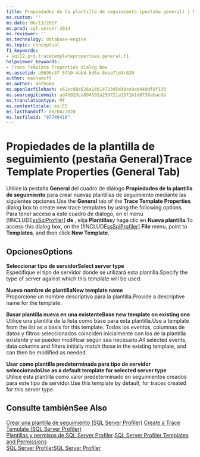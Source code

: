 ```yaml
---
title: Propiedades de la plantilla de seguimiento (pestaña general) | Microsoft Docs
ms.custom: ''
ms.date: 06/13/2017
ms.prod: sql-server-2014
ms.reviewer: ''
ms.technology: database-engine
ms.topic: conceptual
f1_keywords:
- sql12.pro.tracetemplateproperties.general.f1
helpviewer_keywords:
- Trace Template Properties dialog box
ms.assetid: a5696c47-5f10-4ab4-bd6a-8eea71d4c020
author: mashamsft
ms.author: mathoma
ms.openlocfilehash: c62ec98e826a14b1472345d40ce9ad440df8f133
ms.sourcegitcommit: ad4d92dce894592a259721a1571b1d8736abacdb
ms.translationtype: MT
ms.contentlocale: es-ES
ms.lasthandoff: 08/04/2020
ms.locfileid: "87749416"
---
```

# <a name="trace-template-properties-general-tab"></a><span data-ttu-id="43c65-102">Propiedades de la plantilla de seguimiento (pestaña General)</span><span class="sxs-lookup"><span data-stu-id="43c65-102">Trace Template Properties (General Tab)</span></span>
  <span data-ttu-id="43c65-103">Utilice la pestaña **General** del cuadro de diálogo **Propiedades de la plantilla de seguimiento** para crear nuevas plantillas de seguimiento mediante las siguientes opciones.</span><span class="sxs-lookup"><span data-stu-id="43c65-103">Use the **General** tab of the **Trace Template Properties** dialog box to create new trace templates by using the following options.</span></span> <span data-ttu-id="43c65-104">Para tener acceso a este cuadro de diálogo, en el menú [!INCLUDE[ssSqlProfiler](../includes/sssqlprofiler-md.md)] **de** , elija **Plantillas**y haga clic en **Nueva plantilla**.</span><span class="sxs-lookup"><span data-stu-id="43c65-104">To access this dialog box, on the [!INCLUDE[ssSqlProfiler](../includes/sssqlprofiler-md.md)] **File** menu, point to **Templates**, and then click **New Template**.</span></span>  
  
## <a name="options"></a><span data-ttu-id="43c65-105">Opciones</span><span class="sxs-lookup"><span data-stu-id="43c65-105">Options</span></span>  
 <span data-ttu-id="43c65-106">**Seleccionar tipo de servidor**</span><span class="sxs-lookup"><span data-stu-id="43c65-106">**Select server type**</span></span>  
 <span data-ttu-id="43c65-107">Especifique el tipo de servidor donde se utilizará esta plantilla.</span><span class="sxs-lookup"><span data-stu-id="43c65-107">Specify the type of server against which this template will be used.</span></span>  
  
 <span data-ttu-id="43c65-108">**Nuevo nombre de plantilla**</span><span class="sxs-lookup"><span data-stu-id="43c65-108">**New template name**</span></span>  
 <span data-ttu-id="43c65-109">Proporcione un nombre descriptivo para la plantilla.</span><span class="sxs-lookup"><span data-stu-id="43c65-109">Provide a descriptive name for the template.</span></span>  
  
 <span data-ttu-id="43c65-110">**Basar plantilla nueva en una existente**</span><span class="sxs-lookup"><span data-stu-id="43c65-110">**Base new template on existing one**</span></span>  
 <span data-ttu-id="43c65-111">Utilice una plantilla de la lista como base para esta plantilla.</span><span class="sxs-lookup"><span data-stu-id="43c65-111">Use a template from the list as a basis for this template.</span></span> <span data-ttu-id="43c65-112">Todos los eventos, columnas de datos y filtros seleccionados coinciden inicialmente con los de la plantilla existente y se pueden modificar según sea necesario.</span><span class="sxs-lookup"><span data-stu-id="43c65-112">All selected events, data columns and filters initially match those in the existing template, and can then be modified as needed.</span></span>  
  
 <span data-ttu-id="43c65-113">**Usar como plantilla predeterminada para tipo de servidor seleccionado**</span><span class="sxs-lookup"><span data-stu-id="43c65-113">**Use as a default template for selected server type**</span></span>  
 <span data-ttu-id="43c65-114">Utilice esta plantilla como valor predeterminado en seguimientos creados para este tipo de servidor.</span><span class="sxs-lookup"><span data-stu-id="43c65-114">Use this template by default, for traces created for this server type.</span></span>  
  
## <a name="see-also"></a><span data-ttu-id="43c65-115">Consulte también</span><span class="sxs-lookup"><span data-stu-id="43c65-115">See Also</span></span>  
 <span data-ttu-id="43c65-116">[Crear una plantilla de seguimiento &#40;SQL Server Profiler&#41;](../tools/sql-server-profiler/create-a-trace-template-sql-server-profiler.md) </span><span class="sxs-lookup"><span data-stu-id="43c65-116">[Create a Trace Template &#40;SQL Server Profiler&#41;](../tools/sql-server-profiler/create-a-trace-template-sql-server-profiler.md) </span></span>  
 <span data-ttu-id="43c65-117">[Plantillas y permisos de SQL Server Profiler](../tools/sql-server-profiler/sql-server-profiler-templates-and-permissions.md) </span><span class="sxs-lookup"><span data-stu-id="43c65-117">[SQL Server Profiler Templates and Permissions](../tools/sql-server-profiler/sql-server-profiler-templates-and-permissions.md) </span></span>  
 [<span data-ttu-id="43c65-118">SQL Server Profiler</span><span class="sxs-lookup"><span data-stu-id="43c65-118">SQL Server Profiler</span></span>](../tools/sql-server-profiler/sql-server-profiler.md)  
  
  
